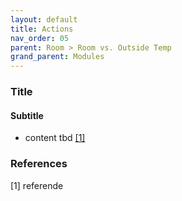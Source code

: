 ```yaml
---
layout: default
title: Actions
nav_order: 05
parent: Room > Room vs. Outside Temp
grand_parent: Modules
---
```


### Title
#### Subtitle
- content tbd <a href="#referencename">[1]</a>

### References
<a id="referencename">[1]</a> referende <br>
